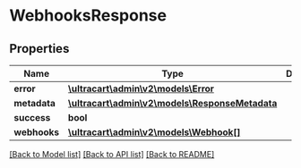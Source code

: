 # WebhooksResponse

## Properties
Name | Type | Description | Notes
------------ | ------------- | ------------- | -------------
**error** | [**\ultracart\admin\v2\models\Error**](Error.md) |  | [optional] 
**metadata** | [**\ultracart\admin\v2\models\ResponseMetadata**](ResponseMetadata.md) |  | [optional] 
**success** | **bool** |  | [optional] 
**webhooks** | [**\ultracart\admin\v2\models\Webhook[]**](Webhook.md) |  | [optional] 

[[Back to Model list]](../README.md#documentation-for-models) [[Back to API list]](../README.md#documentation-for-api-endpoints) [[Back to README]](../README.md)


